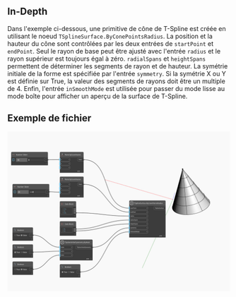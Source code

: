 ## In-Depth
Dans l'exemple ci-dessous, une primitive de cône de T-Spline est créée en utilisant le noeud `TSplineSurface.ByConePointsRadius`. La position et la hauteur du cône sont contrôlées par les deux entrées de `startPoint` et `endPoint`. Seul le rayon de base peut être ajusté avec l'entrée `radius` et le rayon supérieur est toujours égal à zéro. `radialSpans` et `heightSpans` permettent de déterminer les segments de rayon et de hauteur. La symétrie initiale de la forme est spécifiée par l'entrée `symmetry`. Si la symétrie X ou Y est définie sur True, la valeur des segments de rayons doit être un multiple de 4. Enfin, l'entrée `inSmoothMode` est utilisée pour passer du mode lisse au mode boîte pour afficher un aperçu de la surface de T-Spline.

## Exemple de fichier

![Example](./GVO3NNSNHNAH3DJS5OR37DI2A457QGYX4BQGMHO4IGUUUHZV3HSQ_img.jpg)
